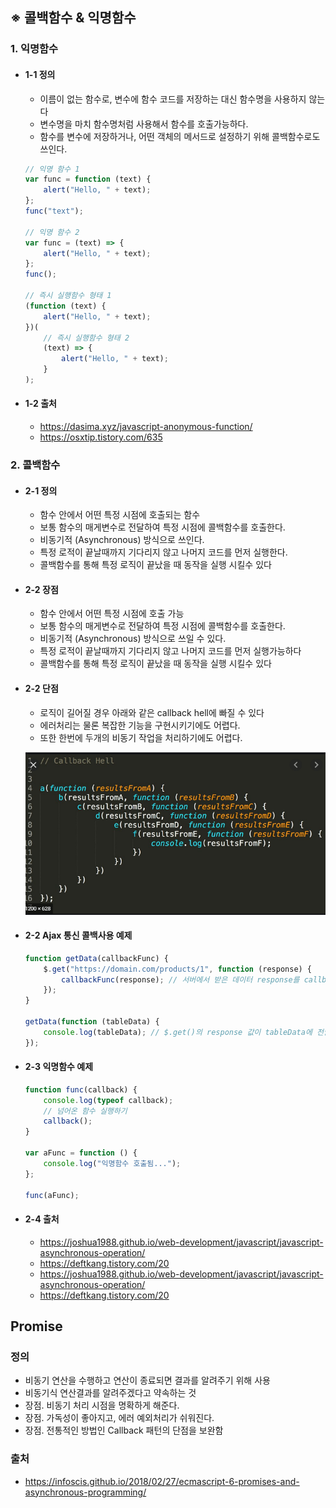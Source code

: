 ## ※ 콜백함수 & 익명함수

### 1. 익명함수

-   #### 1-1 정의

    -   이름이 없는 함수로, 변수에 함수 코드를 저장하는 대신 함수명을 사용하지 않는다
    -   변수명을 마치 함수명처럼 사용해서 함수를 호출가능하다.
    -   함수를 변수에 저장하거나, 어떤 객체의 메서드로 설정하기 위해 콜백함수로도 쓰인다.

    ```javascript
    // 익명 함수 1
    var func = function (text) {
        alert("Hello, " + text);
    };
    func("text");

    // 익명 함수 2
    var func = (text) => {
        alert("Hello, " + text);
    };
    func();

    // 즉시 실행함수 형태 1
    (function (text) {
        alert("Hello, " + text);
    })(
        // 즉시 실행함수 형태 2
        (text) => {
            alert("Hello, " + text);
        }
    );
    ```

-   #### 1-2 출처
    -   https://dasima.xyz/javascript-anonymous-function/
    -   https://osxtip.tistory.com/635

### 2. 콜백함수

-   #### 2-1 정의

    -   함수 안에서 어떤 특정 시점에 호출되는 함수
    -   보통 함수의 매게변수로 전달하여 특정 시점에 콜백함수를 호출한다.
    -   비동기적 (Asynchronous) 방식으로 쓰인다.
    -   특정 로적이 끝날때까지 기다리지 않고 나머지 코드를 먼저 실행한다.
    -   콜백함수를 통해 특정 로직이 끝났을 때 동작을 실행 시킬수 있다

-   #### 2-2 장점

    -   함수 안에서 어떤 특정 시점에 호출 가능
    -   보통 함수의 매게변수로 전달하여 특정 시점에 콜백함수를 호출한다.
    -   비동기적 (Asynchronous) 방식으로 쓰일 수 있다.
    -   특정 로적이 끝날때까지 기다리지 않고 나머지 코드를 먼저 실행가능하다
    -   콜백함수를 통해 특정 로직이 끝났을 때 동작을 실행 시킬수 있다

-   #### 2-2 단점

    -   로직이 길어질 경우 아래와 같은 callback hell에 빠질 수 있다
    -   에러처리는 물론 복잡한 기능을 구현시키기에도 어렵다.
    -   또한 한번에 두개의 비동기 작업을 처리하기에도 어렵다.

    ![img](./img/javascript_4_1.png)

-   #### 2-2 Ajax 통신 콜백사용 예제

    ```javascript
    function getData(callbackFunc) {
        $.get("https://domain.com/products/1", function (response) {
            callbackFunc(response); // 서버에서 받은 데이터 response를 callbackFunc() 함수에 넘겨줌
        });
    }

    getData(function (tableData) {
        console.log(tableData); // $.get()의 response 값이 tableData에 전달됨
    });
    ```

-   #### 2-3 익명함수 예제

    ```javascript
    function func(callback) {
        console.log(typeof callback);
        // 넘어온 함수 실행하기
        callback();
    }

    var aFunc = function () {
        console.log("익명함수 호출됨...");
    };

    func(aFunc);
    ```

-   #### 2-4 출처
    -   https://joshua1988.github.io/web-development/javascript/javascript-asynchronous-operation/
    -   https://deftkang.tistory.com/20
    -   https://joshua1988.github.io/web-development/javascript/javascript-asynchronous-operation/
    -   https://deftkang.tistory.com/20

## Promise

### 정의

-   비동기 연산을 수행하고 연산이 종료되면 결과를 알려주기 위해 사용
-   비동기식 연산결과를 알려주겠다고 약속하는 것
-   장점. 비동기 처리 시점을 명확하게 해준다.
-   장점. 가독성이 좋아지고, 에러 예외처리가 쉬워진다.
-   장점. 전통적인 방법인 Callback 패턴의 단점을 보완함

### 출처

-   https://infoscis.github.io/2018/02/27/ecmascript-6-promises-and-asynchronous-programming/
